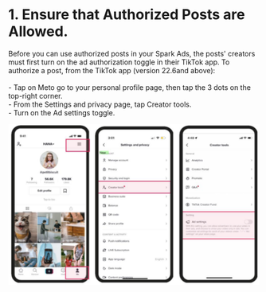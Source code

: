 # 1. Ensure that Authorized Posts are Allowed.

Before you can use authorized posts in your Spark Ads, the posts' creators must first turn on the ad authorization toggle in their TikTok app. To authorize a post, from the TikTok app (version 22.6and above):\
\
\- Tap on Meto go to your personal profile page, then tap the 3 dots on the top-right corner.\
\- From the Settings and privacy page, tap Creator tools.\
\- Turn on the Ad settings toggle.

![](<../../../../.gitbook/assets/image (94).png>)
